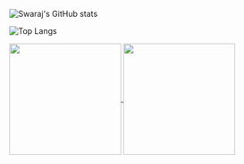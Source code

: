 ![Swaraj's GitHub stats](https://github-readme-stats.vercel.app/api?username=swaraj9&show_icons=true&theme=midnight-purple\&include_all_commits=true\&border_color=7f3ace)

![Top Langs](https://github-readme-stats.vercel.app/api/top-langs/?username=swaraj9&theme=midnight-purple&layout=donut\&border_color=7f3ace)

<a href="https://github.com/swaraj9/github-readme-stats">
  <img height=200 align="center" src=https://github-readme-stats.vercel.app/api?username=swaraj9&show_icons=true&theme=midnight-purple\&include_all_commits=true\&border_color=7f3ace" />
</a>
<a href="https://github.com/anuraghazra/convoychat">
  <img height=200 align="center" src="https://github-readme-stats.vercel.app/api/top-langs?username=anuraghazra&layout=compact&langs_count=8&card_width=320" />
</a>
